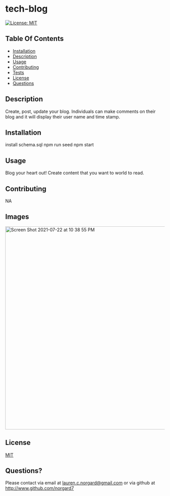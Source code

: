 # tech-blog
 [![License: MIT](https://img.shields.io/badge/License-MIT-yellow.svg)](https://opensource.org/licenses/MIT)

  ## Table Of Contents
* [Installation](#Installation)
* [Description](#description)
* [Usage](#usage)
* [Contributing](#contributing)
* [Tests](#tests)
* [License](#license)
* [Questions](#questions)



## Description
Create, post, update your blog. Individuals can make comments on their blog and it will display their user name and time stamp. 

## Installation
install schema.sql
npm run seed
npm start

## Usage 

Blog your heart out! Create content that you want to world to read.

## Contributing
NA
## Images
<img width="642" alt="Screen Shot 2021-07-22 at 10 38 55 PM" src="https://user-images.githubusercontent.com/74121562/126734889-2f2fb0f4-bee6-4856-bf4d-00402ab5a9bd.png">


## License 
[MIT](https://opensource.org/licenses/MIT)

## Questions? 
Please contact via email at <lauren.c.norgard@gmail.com> or via github at <http://www.github.com/norgard7>

##
